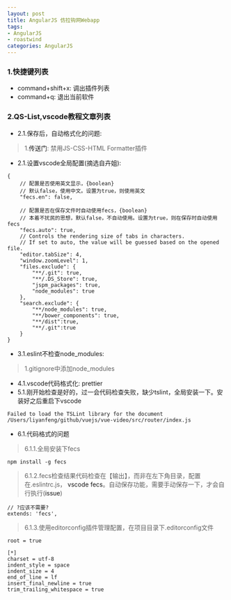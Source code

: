 ```yaml
---
layout: post
title: AngularJS 仿拉钩网Webapp
tags:
- AngularJS
- roastwind
categories: AngularJS
---
```

<style>
a{text-decoration: none;}
a:link{text-decoration: none;}
a:visited{text-decoration: none;}
a:hover{text-decoration: none;}
a:active{text-decoration: none;}
.highlight{ background: #fff !important;};
</style>

### 1.快捷键列表

- command+shift+x: 调出插件列表
- command+q: 退出当前软件

### 2.QS-List,[vscode教程文章列表](https://code.visualstudio.com/docs/getstarted/introvideos#VSCode)

- 2.1.保存后，自动格式化的问题:  

> 1.[传送门](http://blog.csdn.net/qq_35800306/article/details/72784164): 禁用JS-CSS-HTML Formatter插件

- 2.1.设置vscode全局配置(摘选自卉姐):

````
{
    // 配置是否使用英文显示，{boolean}
    // 默认false，使用中文。设置为true，则使用英文
    "fecs.en": false,
    
    // 配置是否在保存文件时自动使用fecs，{boolean}
    // 本着不扰民的思想，默认false，不自动使用。设置为true，则在保存时自动使用fecs
    "fecs.auto": true,
    // Controls the rendering size of tabs in characters.
    // If set to auto, the value will be guessed based on the opened file.
    "editor.tabSize": 4,
    "window.zoomLevel": 1,
    "files.exclude": {
        "**/.git": true,
        "**/.DS_Store": true,
        "jspm_packages": true,
        "node_modules": true
    },
    "search.exclude": {
        "**/node_modules": true,
        "**/bower_components": true,
        "**/dist":true,
        "**/.git":true
    }
}
````

- 3.1.eslint不检查node_modules:

> 1.gitignore中添加node_modules

- 4.1.[vscode代码格式化](https://zhuanlan.zhihu.com/p/27905838): prettier
- 5.1.刚开始检查是好的，过一会代码检查失败，缺少tslint，全局安装一下。安装好之后重启下vscode

````
Failed to load the TSLint library for the document /Users/liyanfeng/github/vuejs/vue-video/src/router/index.js
````
- 6.1.代码格式的问题

> 6.1.1.全局安装下fecs

````
npm install -g fecs
````

> 6.1.2.fecs检查结果代码检查在【输出】，而非在左下角目录，配置在.eslintrc.js， [vscode fecs](https://github.com/MarxJiao/VScode-fecs)。自动保存功能，需要手动保存一下，才会自行执行([issue](https://github.com/MarxJiao/VScode-fecs/issues/8))

````
// ?应该不需要?
extends: 'fecs',
````

> 6.1.3.使用editorconfig插件管理配置，在项目目录下.editorconfig文件

````
root = true

[*]
charset = utf-8
indent_style = space
indent_size = 4
end_of_line = lf
insert_final_newline = true
trim_trailing_whitespace = true
````